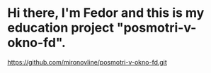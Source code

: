 # Hi there, I'm Fedor and this is my education project "posmotri-v-okno-fd".
https://github.com/mironovline/posmotri-v-okno-fd.git
